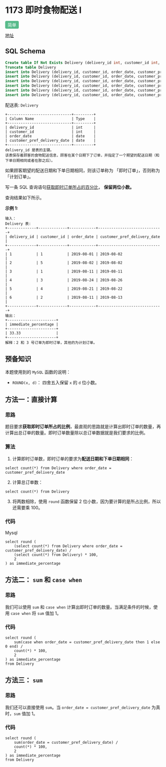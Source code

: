 # 1173  即时食物配送 I

<span style="background-color: #57bb8a; color: #fff; padding: 4px 8px; border-radius: 4px;">简单</span>


[地址](https://leetcode.cn/problems/immediate-food-delivery-i/?envType=study-plan-v2&envId=sql-premium-50)

## SQL Schema

```sql
Create table If Not Exists Delivery (delivery_id int, customer_id int, order_date date, customer_pref_delivery_date date)
Truncate table Delivery
insert into Delivery (delivery_id, customer_id, order_date, customer_pref_delivery_date) values ('1', '1', '2019-08-01', '2019-08-02')
insert into Delivery (delivery_id, customer_id, order_date, customer_pref_delivery_date) values ('2', '5', '2019-08-02', '2019-08-02')
insert into Delivery (delivery_id, customer_id, order_date, customer_pref_delivery_date) values ('3', '1', '2019-08-11', '2019-08-11')
insert into Delivery (delivery_id, customer_id, order_date, customer_pref_delivery_date) values ('4', '3', '2019-08-24', '2019-08-26')
insert into Delivery (delivery_id, customer_id, order_date, customer_pref_delivery_date) values ('5', '4', '2019-08-21', '2019-08-22')
insert into Delivery (delivery_id, customer_id, order_date, customer_pref_delivery_date) values ('6', '2', '2019-08-11', '2019-08-13')
```



配送表: `Delivery`

```
+-----------------------------+---------+
| Column Name                 | Type    |
+-----------------------------+---------+
| delivery_id                 | int     |
| customer_id                 | int     |
| order_date                  | date    |
| customer_pref_delivery_date | date    |
+-----------------------------+---------+
delivery_id 是表的主键。
该表保存着顾客的食物配送信息，顾客在某个日期下了订单，并指定了一个期望的配送日期（和下单日期相同或者在那之后）。
```

 如果顾客期望的配送日期和下单日期相同，则该订单称为 「即时订单」，否则称为「计划订单」。

写一条 SQL 查询语句<u>获取即时订单所占的百分比</u>， **保留两位小数。**

查询结果如下所示。

 

**示例 1:**

```
输入：
Delivery 表:
+-------------+-------------+------------+-----------------------------+
| delivery_id | customer_id | order_date | customer_pref_delivery_date |
+-------------+-------------+------------+-----------------------------+
| 1           | 1           | 2019-08-01 | 2019-08-02                  |
| 2           | 5           | 2019-08-02 | 2019-08-02                  |
| 3           | 1           | 2019-08-11 | 2019-08-11                  |
| 4           | 3           | 2019-08-24 | 2019-08-26                  |
| 5           | 4           | 2019-08-21 | 2019-08-22                  |
| 6           | 2           | 2019-08-11 | 2019-08-13                  |
+-------------+-------------+------------+-----------------------------+
输出：
+----------------------+
| immediate_percentage |
+----------------------+
| 33.33                |
+----------------------+
解释：2 和 3 号订单为即时订单，其他的为计划订单。
```

## 预备知识

本题使用到的 `MySQL` 函数的说明：

- `ROUND(x, d)`： 四舍五入保留 `x` 的 `d` 位小数。

## 方法一：直接计算

### **思路**

题目要求**获取即时订单所占的比例**，最直观的思路就是计算出即时订单的数量，再计算出总订单的数量。即时订单数量除以总订单数据就是我们要求的比例。

### **算法**

1. 计算即时订单数，即时订单的要求为**配送日期和下单日期相同**：

```mysql
select count(*) from Delivery where order_date = customer_pref_delivery_date
```

2. 计算总订单数：

```mysql
select count(*) from Delivery
```

3. 将两数相除，使用 `round` 函数保留 2 位小数，因为要计算的是所占比例，所以还需要乘 100。

### **代码**

Mysql

```mysql
select round (
    (select count(*) from Delivery where order_date = customer_pref_delivery_date) / 
    (select count(*) from Delivery) * 100,
    2
) as immediate_percentage
```

## 方法二： `sum` 和 `case when`

### **思路**

我们可以使用 `sum` 和 `case when` 计算出即时订单的数量。当满足条件的时候，使用 `case when` 将 `sum` 值加 1。

### **代码**

```mysql
select round (
    sum(case when order_date = customer_pref_delivery_date then 1 else 0 end) /
    count(*) * 100,
    2
) as immediate_percentage
from Delivery
```

## 方法三： `sum`

### **思路**

我们还可以直接使用 `sum`。当 `order_date = customer_pref_delivery_date` 为真时，`sum` 值加 1。

### **代码**

```mysql
select round (
    sum(order_date = customer_pref_delivery_date) /
    count(*) * 100,
    2
) as immediate_percentage
from Delivery
```
